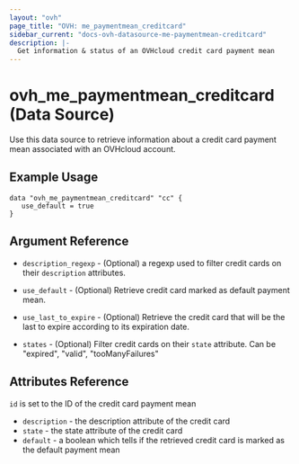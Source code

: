 ```yaml
---
layout: "ovh"
page_title: "OVH: me_paymentmean_creditcard"
sidebar_current: "docs-ovh-datasource-me-paymentmean-creditcard"
description: |-
  Get information & status of an OVHcloud credit card payment mean
---
```


# ovh_me_paymentmean_creditcard (Data Source)

Use this data source to retrieve information about a credit card
payment mean associated with an OVHcloud account.

## Example Usage

```hcl
data "ovh_me_paymentmean_creditcard" "cc" {
   use_default = true
}
```

## Argument Reference


* `description_regexp` - (Optional) a regexp used to filter credit cards 
on their `description` attributes.

* `use_default` - (Optional) Retrieve credit card marked as default payment mean.

* `use_last_to_expire` - (Optional) Retrieve the credit card that will be the last
to expire according to its expiration date.

* `states` - (Optional) Filter credit cards on their `state` attribute.
Can be "expired", "valid", "tooManyFailures"


## Attributes Reference

`id` is set to the ID of the credit card payment mean

* `description` - the description attribute of the credit card
* `state` - the state attribute of the credit card
* `default` - a boolean which tells if the retrieved credit card
is marked as the default payment mean
